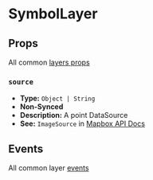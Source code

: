 # SymbolLayer
## Props

All common [layers props](/api/Layers/README.md#props)

### `source`

- **Type:** `Object | String`
- **Non-Synced**
- **Description:** A point DataSource
- **See:** `ImageSource` in [Mapbox API Docs](https://docs.mapbox.com/mapbox-gl-js/api/#symbolsource)

## Events

All common layer [events](/api/Layers/README.md#events)
